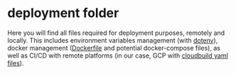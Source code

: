# deployment folder

Here you will find all files required for deployment purposes, remotely and locally. This includes environment variables
management (with [dotenv](.env)), docker management ([Dockerfile](Dockerfile) and potential docker-compose files), as
well as CI/CD with remote platforms (in our case, GCP with [cloudbuild yaml files](cloudbuild-dev.yaml)).
